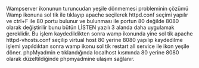 Wampserver ikonunun turuncudan yeşile dönmemesi probleminin çözümü
Wamp ikonuna sol tik ile tıklayıp apache seçilerek  httpd.conf seçimi yapılır ve  ctrl+F ile 80 portu bulunur ve bulunması ile portun 80 değilde
8080 olarak değiştirilir  bunu bütün LİSTEN yazılı 3 alanda daha uygulamak gereklidir. Bu işlem kaydedildikten sonra wamp ikonunda yine 
sol tik apache httpd-vhosts.conf seçilip virtual host 80 yerine 8080 yapılıp kaydedilme işlemi yapıldıktan sonra wamp ikonu
sol tik restart all service ile ikon yeşile döner. phpMyadmin e tıklandığında localhost kısmında 80 yerine  8080 olarak düzeltildiğinde phpmyadmine ulaşım sağlanır. 
